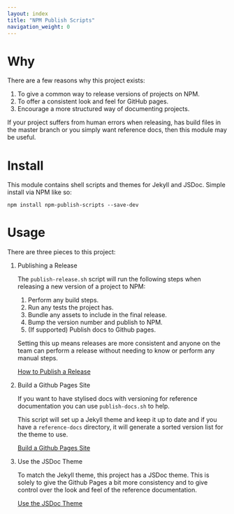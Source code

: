 ```yaml
---
layout: index
title: "NPM Publish Scripts"
navigation_weight: 0
---
```


# Why

There are a few reasons why this project exists:

1. To give a common way to release versions of projects on NPM.
1. To offer a consistent look and feel for GitHub pages.
1. Encourage a more structured way of documenting projects.

If your project suffers from human errors when releasing, has build files
in the master branch or you simply want reference docs, then this
module may be useful.

# Install

This module contains shell scripts and themes for Jekyll and JSDoc.
Simple install via NPM like so:

    npm install npm-publish-scripts --save-dev

# Usage

There are three pieces to this project:

1. Publishing a Release

    The `publish-release.sh` script will run the following steps
    when releasing a new version of a project to NPM:

      1. Perform any build steps.
      1. Run any tests the project has.
      1. Bundle any assets to include in the final release.
      1. Bump the version number and publish to NPM.
      1. (If supported) Publish docs to Github pages.

    Setting this up means releases are more consistent and anyone
    on the team can perform a release without needing to know
    or perform any manual steps.

    <a href="./publish-release">How to Publish a Release</a>

1. Build a Github Pages Site

    If you want to have stylised docs with versioning for reference
    documentation you can use `publish-docs.sh` to help.

    This script will set up a Jekyll theme and keep it up to date
    and if you have a `reference-docs` directory, it will generate
    a sorted version list for the theme to use.

    <a href="./build-github-pages">Build a Github Pages Site</a>

1. Use the JSDoc Theme

    To match the Jekyll theme, this project has a JSDoc theme. This
    is solely to give the Github Pages a bit more consistency and
    to give control over the look and feel of the reference
    documentation.

    <a href="./use-jsdoc-theme">Use the JSDoc Theme</a>
